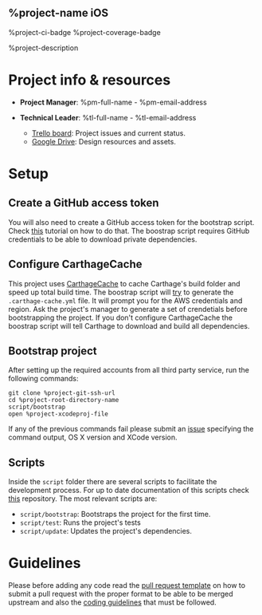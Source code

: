 %project-name iOS
----------------

%project-ci-badge
%project-coverage-badge

%project-description

# Project info & resources

* **Project Manager**: %pm-full-name - %pm-email-address
* **Technical Leader**: %tl-full-name - %tl-email-address

  * [Trello board](%project-trello-url): Project issues and current status.
  * [Google Drive](%project-google-drive-url): Design resources and assets.


# Setup

## Create a GitHub access token
You will also need to create a GitHub access token for the bootstrap script. Check [this](https://help.github.com/articles/creating-an-access-token-for-command-line-use/) tutorial on how to do that.
The boostrap script requires GitHub credentials to be able to download private dependencies.

## Configure CarthageCache

This project uses [CarthageCache](https://github.com/guidomb/carthage_cache) to cache Carthage's build folder and speed up total build time. The boostrap script will [try](https://github.com/guidomb/ios-scripts#carthage-cache) to generate the `.carthage-cache.yml` file. It will prompt you for the AWS credentials and region. Ask the project's manager to generate a set of crendetials before bootstrapping the project. If you don't configure CarthageCache the boostrap script will tell Carthage to download and build all dependencies.

## Bootstrap project

After setting up the required accounts from all third party service, run the following commands:

```
git clone %project-git-ssh-url
cd %project-root-directory-name
script/bootstrap
open %project-xcodeproj-file
```

If any of the previous commands fail please submit an [issue](%project-github-url/issues/new) specifying the command output, OS X version and XCode version.

## Scripts

Inside the `script` folder there are several scripts to facilitate the development process. For up to date documentation of this scripts check [this](http://github.com/guidomb/ios-scripts) repository. The most relevant scripts are:

  * `script/bootstrap`: Bootstraps the project for the first time.
  * `script/test`: Runs the project's tests
  * `script/update`: Updates the project's dependencies.

# Guidelines

Please before adding any code read the [pull request template](./pull_request_template.md) on how to submit a pull request with the proper format to be able to be merged upstream and also the [coding guidelines](https://github.com/Wolox/ios-style-guide) that must be followed.
